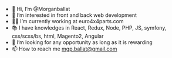 - 👋 Hi, I’m @Morganballat
- 👀 I’m interested in front and back web development
- :technologist: I’m currently working at euro4x4parts.com
- :books: I have knowledges in React, Redux, Node, PHP, JS, symfony, css/scss/bs, html, Magento2, Angular
- 💞️ I’m looking for any opportunity as long as it is rewarding
- 📫 How to reach me mgp.ballat@gmail.com


<!---
Morganballat/Morganballat is a ✨ special ✨ repository because its `README.md` (this file) appears on your GitHub profile.
You can click the Preview link to take a look at your changes.
--->
